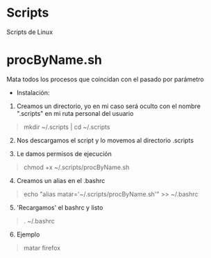 # Scripts
Scripts de Linux

# procByName.sh
Mata todos los procesos que coincidan con el pasado por parámetro

- Instalación: 

1. Creamos un directorio, yo en mi caso será oculto con el nombre ".scripts" en mi ruta personal del usuario

> mkdir ~/.scripts | cd ~/.scripts

2. Nos descargamos el script y lo movemos al directorio .scripts

3. Le damos permisos de ejecución

> chmod +x ~/.scripts/procByName.sh

4. Creamos un alias en el .bashrc

> echo "alias matar='~/.scripts/procByName.sh'" >> ~/.bashrc

5. 'Recargamos' el bashrc y listo

> . ~/.bashrc

6. Ejemplo

> matar firefox
